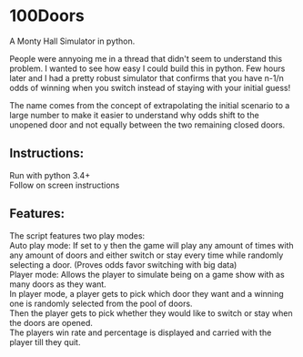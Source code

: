 # 100Doors
A Monty Hall Simulator in python.

People were annyoing me in a thread that didn't seem to understand this problem. I wanted to see how easy I could build this 
in python.
Few hours later and I had a pretty robust simulator that confirms that you have n-1/n odds of winning when you switch 
instead of staying with your initial guess!  

The name comes from the concept of extrapolating the initial scenario to a large number to make it easier to understand
why odds shift to the unopened door and not equally between the two remaining closed doors.  


## Instructions:
Run with python 3.4+  
Follow on screen instructions  

## Features: 
The script features two play modes:  
Auto play mode: If set to y then the game will play any amount of times with any amount of doors and either switch or stay 
every time while randomly selecting a door. (Proves odds favor switching with big data)  
Player mode: Allows the player to simulate being on a game show with as many doors as they want.  
In player mode, a player gets to pick which door they want and  a winning one is randomly selected from the pool of 
doors.  
Then the player gets to pick whether they would like to switch or stay when the doors are opened.  
The players win rate and percentage is displayed and carried with the player till they quit.  
